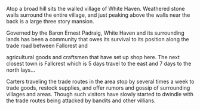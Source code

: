 Atop a broad hill sits the walled village of White Haven.  Weathered stone walls surround the entire village, and just peaking above the walls near the back is a large three story mansion.

Governed by the Baron Ernest Padraig, White Haven and its surrounding lands has been a community that owes its survival to its position along the trade road between Fallcrest and 

agricultural goods and craftsmen that have set up shop here.  The next closest town is Fallcrest which is 5 days travel to the east and 7 days to the north lays...

Carters traveling the trade routes in the area stop by several times a week to trade goods, restock supplies, and offer rumors and gossip of surrounding villages and areas. Though such visitors have slowly started to dwindle with the trade routes being attacked by bandits and other villians.

